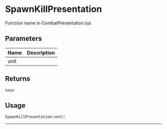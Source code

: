 # SpawnKillPresentation

Function name in CombatPresentation.lua

## Parameters

| Name | Description |
| ---- | ----------- |
| unit |             |

## Returns

`none`

## Usage

```lua
SpawnKillPresentation(unit)
```

---
